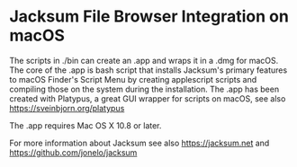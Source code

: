 # Jacksum File Browser Integration on macOS

The scripts in ./bin can create an .app and wraps it in a .dmg for macOS.
The core of the .app is bash script that installs Jacksum's primary features to macOS Finder's Script Menu by creating applescript scripts and compiling those on the system during the installation. The .app has been created with Platypus, a great GUI wrapper for scripts on macOS, see also https://sveinbjorn.org/platypus

The .app requires Mac OS X 10.8 or later.

For more information about Jacksum see also https://jacksum.net and https://github.com/jonelo/jacksum
